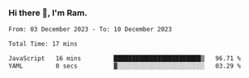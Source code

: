 ### Hi there 👋, I'm Ram.

<!--START_SECTION:waka-->

```txt
From: 03 December 2023 - To: 10 December 2023

Total Time: 17 mins

JavaScript   16 mins         ████████████████████████▒   96.71 %
YAML         0 secs          ▓░░░░░░░░░░░░░░░░░░░░░░░░   03.29 %
```

<!--END_SECTION:waka-->
